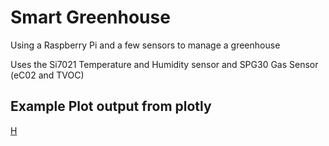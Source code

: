 # Smart Greenhouse

Using a Raspberry Pi and a few sensors to manage a greenhouse

Uses the Si7021 Temperature and Humidity sensor and SPG30 Gas Sensor (eC02 and TVOC)

## Example Plot output from plotly

[H](https://raw.githubusercontent.com/shreystechtips/smart-greenhouse/master/plot.html)

